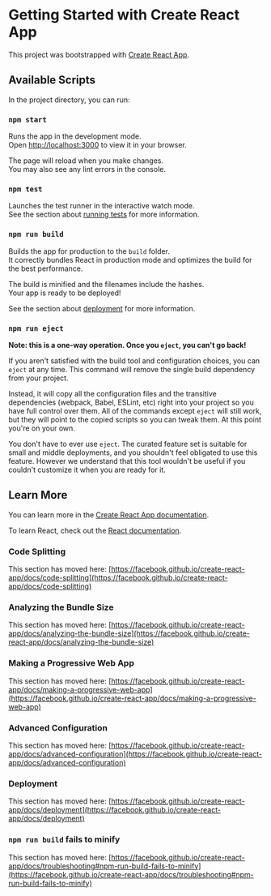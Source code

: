 # Getting Started with Create React App

This project was bootstrapped with [Create React App](https://github.com/facebook/create-react-app).

## Available Scripts

In the project directory, you can run:

### `npm start`

Runs the app in the development mode.\
Open [http://localhost:3000](http://localhost:3000) to view it in your browser.

The page will reload when you make changes.\
You may also see any lint errors in the console.

### `npm test`

Launches the test runner in the interactive watch mode.\
See the section about [running tests](https://facebook.github.io/create-react-app/docs/running-tests) for more information.

### `npm run build`

Builds the app for production to the `build` folder.\
It correctly bundles React in production mode and optimizes the build for the best performance.

The build is minified and the filenames include the hashes.\
Your app is ready to be deployed!

See the section about [deployment](https://facebook.github.io/create-react-app/docs/deployment) for more information.

### `npm run eject`

**Note: this is a one-way operation. Once you `eject`, you can't go back!**

If you aren't satisfied with the build tool and configuration choices, you can `eject` at any time. This command will remove the single build dependency from your project.

Instead, it will copy all the configuration files and the transitive dependencies (webpack, Babel, ESLint, etc) right into your project so you have full control over them. All of the commands except `eject` will still work, but they will point to the copied scripts so you can tweak them. At this point you're on your own.

You don't have to ever use `eject`. The curated feature set is suitable for small and middle deployments, and you shouldn't feel obligated to use this feature. However we understand that this tool wouldn't be useful if you couldn't customize it when you are ready for it.

## Learn More

You can learn more in the [Create React App documentation](https://facebook.github.io/create-react-app/docs/getting-started).

To learn React, check out the [React documentation](https://reactjs.org/).

### Code Splitting

This section has moved here: [https://facebook.github.io/create-react-app/docs/code-splitting](https://facebook.github.io/create-react-app/docs/code-splitting)

### Analyzing the Bundle Size

This section has moved here: [https://facebook.github.io/create-react-app/docs/analyzing-the-bundle-size](https://facebook.github.io/create-react-app/docs/analyzing-the-bundle-size)

### Making a Progressive Web App

This section has moved here: [https://facebook.github.io/create-react-app/docs/making-a-progressive-web-app](https://facebook.github.io/create-react-app/docs/making-a-progressive-web-app)

### Advanced Configuration

This section has moved here: [https://facebook.github.io/create-react-app/docs/advanced-configuration](https://facebook.github.io/create-react-app/docs/advanced-configuration)

### Deployment

This section has moved here: [https://facebook.github.io/create-react-app/docs/deployment](https://facebook.github.io/create-react-app/docs/deployment)

### `npm run build` fails to minify

This section has moved here: [https://facebook.github.io/create-react-app/docs/troubleshooting#npm-run-build-fails-to-minify](https://facebook.github.io/create-react-app/docs/troubleshooting#npm-run-build-fails-to-minify)

<!-- 
 particles: {
        number: {
          value: 80,
          density: {
            enable: true,
            value_area: 800
          }
        },
        color: {
          value: "#ffffff"
        },
        shape: {
          type: "circle",
          stroke: {
            width: 0,
            color: "#000000"
          },
          polygon: {
            nb_sides: 5
          },
          image: {
            src: "img/github.svg",
            width: 100,
            height: 100
          }
        },
        opacity: {
          value: 0.5,
          random: false,
          anim: {
            enable: false,
            speed: 1,
            opacity_min: 0.1,
            sync: false
          }
        },
        size: {
          value: 3,
          random: true,
          anim: {
            enable: false,
            speed: 40,
            size_min: 0.1,
            sync: false
          }
        },
        line_linked: {
          enable: true,
          distance: 150,
          color: "#ffffff",
          opacity: 0.4,
          width: 1
        },
        move: {
          enable: true,
          speed: 6,
          direction: "none",
          random: false,
          straight: false,
          out_mode: "out",
          bounce: false,
          attract: {
            enable: false,
            rotateX: 600,
            rotateY: 1200
          }
        }
      },
      interactivity: {
        detect_on: "window",
        events: {
          onhover: {
            enable: true,
            mode: "repulse"
          },
          onclick: {
            enable: true,
            mode: "push"
          },
          resize: true
        },
        modes: {
          grab: {
            distance: 400,
            line_linked: {
              opacity: 1
            }
          },
          bubble: {
            distance: 400,
            size: 40,
            duration: 2,
            opacity: 8,
            speed: 3
          },
          repulse: {
            distance: 200,
            duration: 0.4
          },
          push: {
            particles_nb: 4
          },
          remove: {
            particles_nb: 2
          }
        }
      },
      retina_detect: true
    } -->